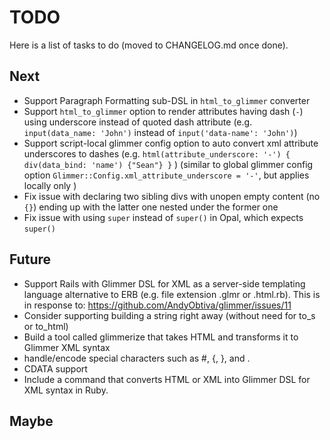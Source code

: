 # TODO

Here is a list of tasks to do (moved to CHANGELOG.md once done).

## Next

- Support Paragraph Formatting sub-DSL in `html_to_glimmer` converter
- Support `html_to_glimmer` option to render attributes having dash (`-`) using underscore instead of quoted dash attribute (e.g. `input(data_name: 'John')` instead of `input('data-name': 'John')`)
- Support script-local glimmer config option to auto convert xml attribute underscores to dashes (e.g. `html(attribute_underscore: '-') { div(data_bind: 'name') {"Sean"} }` ) (similar to global glimmer config option `Glimmer::Config.xml_attribute_underscore = '-'`, but applies locally only )
- Fix issue with declaring two sibling divs with unopen empty content (no `{}`) ending up with the latter one nested under the former one
- Fix issue with using `super` instead of `super()` in Opal, which expects `super()`

## Future

- Support Rails with Glimmer DSL for XML as a server-side templating language alternative to ERB (e.g. file extension .glmr or .html.rb). This is in response to: https://github.com/AndyObtiva/glimmer/issues/11
- Consider supporting building a string right away (without need for to_s or to_html)
- Build a tool called glimmerize that takes HTML and transforms it to Glimmer XML syntax
- handle/encode special characters such as #, {, }, and .
- CDATA support
- Include a command that converts HTML or XML into Glimmer DSL for XML syntax in Ruby.

## Maybe
